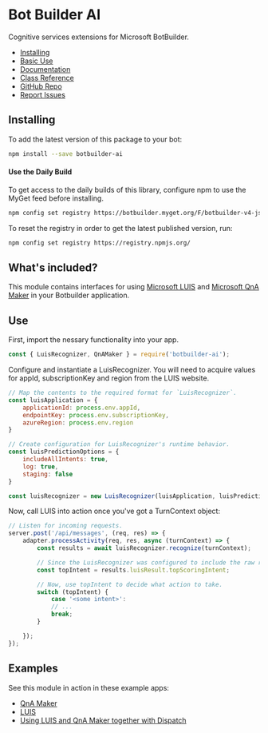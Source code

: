 # Bot Builder AI

Cognitive services extensions for Microsoft BotBuilder.  

- [Installing](#installing)
- [Basic Use](#use)
- [Documentation](https://docs.microsoft.com/en-us/azure/bot-service/bot-service-overview-introduction?view=azure-bot-service-4.0)
- [Class Reference](https://docs.microsoft.com/en-us/javascript/api/botbuilder-ai/)
- [GitHub Repo](https://github.com/Microsoft/botbuilder-js)
- [Report Issues](https://github.com/Microsoft/botbuilder-js/issues)

## Installing
To add the latest version of this package to your bot:

```bash
npm install --save botbuilder-ai
```

#### Use the Daily Build

To get access to the daily builds of this library, configure npm to use the MyGet feed before installing.

```bash
npm config set registry https://botbuilder.myget.org/F/botbuilder-v4-js-daily/npm/
```

To reset the registry in order to get the latest published version, run:
```bash
npm config set registry https://registry.npmjs.org/
```

## What's included?

This module contains interfaces for using [Microsoft LUIS](https://www.luis.ai) and [Microsoft QnA Maker](https://www.qnamaker.ai) in your Botbuilder application.

## Use


First, import the nessary functionality into your app.
```javascript
const { LuisRecognizer, QnAMaker } = require('botbuilder-ai');
```

Configure and instantiate a LuisRecognizer. You will need to acquire values for appId, subscriptionKey and region from the LUIS website.
```javascript
// Map the contents to the required format for `LuisRecognizer`.
const luisApplication = {
    applicationId: process.env.appId,
    endpointKey: process.env.subscriptionKey,
    azureRegion: process.env.region
}

// Create configuration for LuisRecognizer's runtime behavior.
const luisPredictionOptions = {
    includeAllIntents: true,
    log: true,
    staging: false
}

const luisRecognizer = new LuisRecognizer(luisApplication, luisPredictionOptions, true);
```

Now, call LUIS into action once you've got a TurnContext object:
```javascript
// Listen for incoming requests.
server.post('/api/messages', (req, res) => {
    adapter.processActivity(req, res, async (turnContext) => {
        const results = await luisRecognizer.recognize(turnContext);

        // Since the LuisRecognizer was configured to include the raw results, get the `topScoringIntent` as specified by LUIS.
        const topIntent = results.luisResult.topScoringIntent;

        // Now, use topIntent to decide what action to take.
        switch (topIntent) {
            case '<some intent>':
            // ... 
            break;
        }

    });
});
```

## Examples

See this module in action in these example apps:

* [QnA Maker](https://github.com/Microsoft/BotBuilder-Samples/tree/master/samples/javascript_nodejs/11.qnamaker)
* [LUIS](https://github.com/Microsoft/BotBuilder-Samples/tree/master/samples/javascript_nodejs/12.nlp-with-luis)
* [Using LUIS and QnA Maker together with Dispatch](https://github.com/Microsoft/BotBuilder-Samples/tree/master/samples/javascript_nodejs/14.nlp-with-dispatch)
